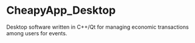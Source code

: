 # CheapyApp_Desktop
Desktop software written in C++/Qt for managing economic transactions among users for events.
